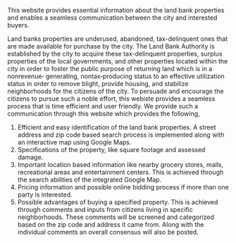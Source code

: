 This website provides essential information about the land bank properties and enables a seamless communication between the city and interested buyers.

Land banks properties are underused, abandoned, tax-delinquent ones that are made available for purchase by the city. The Land Bank Authority is established by the city to acquire these tax-delinquent properties, surplus properties of the local governments, and other properties located within the city in order to foster the public purpose of returning land which is in a nonrevenue‐ generating, nontax‐producing status to an effective utilization status in order to remove blight, provide housing, and stabilize neighborhoods for the citizens of the city. To persuade and encourage the citizens to pursue such a noble effort, this webiste provides a seamless process that is time efficient and user friendly. We provide such a communication through this website which provides the following,
1) Efficient and easy identification of the land bank properties. A street address and zip code based search process is implemented along with an interactive map using Google Maps.
2) Specifications of the property, like square footage and assessed damage. 
3) Important location based information like nearby grocery stores, malls, recreational areas and entertainment centers. This is achieved through the search abilities of the integrated Google Map.
4) Pricing information and possible online bidding process if more than one party is interested.
5) Possible advantages of buying a specified property. This is achieved through comments and inputs from citizens living in specific neighborhoods. These comments will be screened and categorized based on the zip code and address it came from. Along with the individual comments an overall consensus will also be posted.
